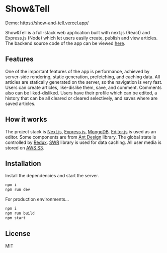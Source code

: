 # Show&Tell

Demo: https://show-and-tell.vercel.app/

Show&Tell is a full-stack web application built with next.js (React) and Express.js (Node) which let users easily create, publish and view articles. The backend source code of the app can be viewed [here](https://github.com/AnonimDevelope/show-and-tell-api).

## Features

One of the important features of the app is performance, achieved by server-side rendering, static generation, prefetching, and caching data.
All articles are statically generated on the server, so the navigation is very fast. 
Users can create articles, like-dislike them, save, and comment.
Comments also can be liked-disliked.
Users have their profile which can be edited, a history that can be all cleared or cleared selectively, and saves where are saved articles.

## How it works

The project stack is [Next.js](https://nextjs.org/), [Express.js](https://expressjs.com/), [MongoDB](https://www.mongodb.com/).
[Editor.js](https://editorjs.io/) is used as an editor.
Some components are from [Ant Design](https://ant.design/) library.
The global state is controlled by [Redux](https://redux.js.org/).
[SWR](https://swr.vercel.app/) library is used for data caching.
All user media is stored on [AWS S3](https://aws.amazon.com/s3/).

## Installation

Install the dependencies and start the server.

```sh
npm i
npm run dev
```

For production environments...

```sh
npm i
npm run build
npm start
```

## License

MIT
